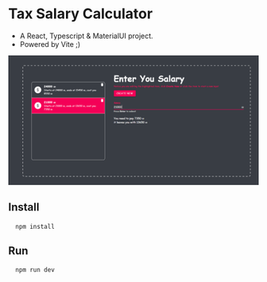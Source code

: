 # Tax Salary Calculator
- A React, Typescript & MaterialUI project.
- Powered by Vite ;)

![project-example](assets/images/example.png)

## Install
```shell
  npm install
```

## Run
```shell
  npm run dev
```
